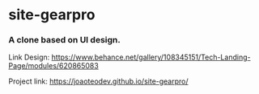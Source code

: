 # site-gearpro
### A clone based on UI design.
Link Design: https://www.behance.net/gallery/108345151/Tech-Landing-Page/modules/620865083

Project link: https://joaoteodev.github.io/site-gearpro/
